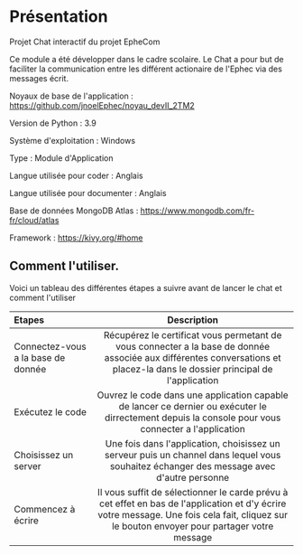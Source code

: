 # Présentation 
Projet Chat interactif du projet EpheCom

Ce module a été développer dans le cadre scolaire. Le Chat a pour but de faciliter la communication entre les différent actionaire de l'Ephec via des messages écrit.

Noyaux de base de l'application : https://github.com/jnoelEphec/noyau_devII_2TM2

Version de Python : 3.9 

Système d'exploitation : Windows

Type : Module d'Application

Langue utilisée pour coder : Anglais

Langue utilisée pour documenter : Anglais 

Base de données MongoDB Atlas : https://www.mongodb.com/fr-fr/cloud/atlas

Framework : https://kivy.org/#home

## Comment l'utiliser.
Voici un tableau des différentes étapes a suivre avant de lancer le chat et comment l'utiliser 

| Etapes | Description |
| :--- |:-------:| 
| Connectez-vous a la base de donnée | Récupérez le certificat vous permetant de vous connecter a la base de donnée associée aux différentes conversations et placez-la dans le dossier principal de l'application | 
| Exécutez le code  | Ouvrez le code dans une application capable de lancer ce dernier ou exécuter le dirrectement depuis la console pour vous connecter a l'application |   
| Choisissez un server | Une fois dans l'application, choisissez un serveur puis un channel dans lequel vous souhaitez échanger des message avec d'autre personne  | 
| Commencez à écrire | Il vous suffit de sélectionner le carde prévu à cet effet en bas de l'application et d'y écrire votre message. Une fois cela fait, cliquez sur le bouton envoyer pour partager votre message |
